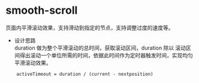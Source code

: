 # smooth-scroll
页面内平滑滚动效果，支持滑动到指定的节点，支持调整过度的速度等。

- 设计思路 <br >
duration 做为整个平滑滚动的总时间，获取滚动区间，duration 除以 滚动区间得出滚动一个单位所需的时间，依据此时间作为定时器触发时间，实现均匀平滑滚动效果。
```
    activeTimeout = duration / (current - nextposition)
```
